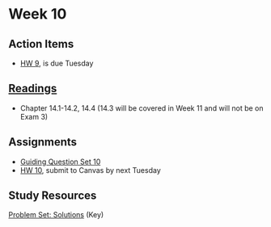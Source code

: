 # Week 10


## Action Items
* [HW 9](https://genchem.science.psu.edu/homework-9-houck), is due Tuesday


## [Readings](https://genchem.science.psu.edu)
* Chapter 14.1-14.2, 14.4 (14.3 will be covered in Week 11 and will not be on Exam 3)


## Assignments

- [Guiding Question Set 10](https://psu.instructure.com/courses/1866869/quizzes/3317753) 
- [HW 10](https://genchem.science.psu.edu/homework-10-houck), submit to Canvas by next Tuesday

## Study Resources

[Problem Set: Solutions](https://media.ed.science.psu.edu/sites/media/ed/files/documents/problemset18_solutions.pdf) (Key)






